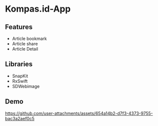 # Kompas.id-App

## Features
- Article bookmark
- Article share
- Article Detail

## Libraries
- SnapKit
- RxSwift
- SDWebimage

## Demo
https://github.com/user-attachments/assets/654a14b2-d7f3-4373-9755-bac3a2aef0c5
